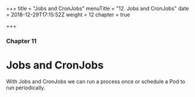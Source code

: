 +++
title = "Jobs and CronJobs"
menuTitle = "12. Jobs and CronJobs"
date = 2018-12-29T17:15:52Z
weight = 12
chapter = true

+++

### Chapter 11

# Jobs and CronJobs

With Jobs and CronJobs we can run a process once or schedule a Pod to run periodically.
